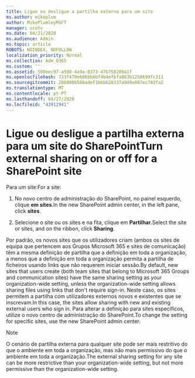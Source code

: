 ```yaml
---
title: Ligue ou desligue a partilha externa para um site
ms.author: mikeplum
author: MikePlumleyMSFT
manager: scotv
ms.date: 04/21/2020
ms.audience: Admin
ms.topic: article
ROBOTS: NOINDEX, NOFOLLOW
localization_priority: Normal
ms.collection: Adm_O365
ms.custom: ''
ms.assetid: 500eec97-a508-4a9a-8373-47b758209a1f
ms.openlocfilehash: 733f470e606bb6bf4b4efbfa863b1258699fc311
ms.sourcegitcommit: 286000b588adef1bbbb28337a9d9e087ec783fa2
ms.translationtype: MT
ms.contentlocale: pt-PT
ms.lasthandoff: 04/27/2020
ms.locfileid: "43912941"
---
```

# <a name="turn-external-sharing-on-or-off-for-a-sharepoint-site"></a><span data-ttu-id="69632-102">Ligue ou desligue a partilha externa para um site do SharePoint</span><span class="sxs-lookup"><span data-stu-id="69632-102">Turn external sharing on or off for a SharePoint site</span></span>

<span data-ttu-id="69632-103">Para um site:</span><span class="sxs-lookup"><span data-stu-id="69632-103">For a site:</span></span>
  
1. <span data-ttu-id="69632-104">No novo centro de administração do SharePoint, no painel esquerdo, clique **em sites**.</span><span class="sxs-lookup"><span data-stu-id="69632-104">In the new SharePoint admin center, in the left pane, click **sites**.</span></span>
    
2. <span data-ttu-id="69632-105">Selecione o site ou os sites e na fita, clique em **Partilhar**.</span><span class="sxs-lookup"><span data-stu-id="69632-105">Select the site or sites, and on the ribbon, click **Sharing**.</span></span>
    
<span data-ttu-id="69632-106">Por padrão, os novos sites que os utilizadores criam (ambos os sites de equipa que pertencem aos Grupos Microsoft 365 e sites de comunicação) têm a mesma definição de partilha que a definição em toda a organização, a menos que a definição em toda a organização permita a partilha de ficheiros usando links que não requerem iniciar sessão.</span><span class="sxs-lookup"><span data-stu-id="69632-106">By default, new sites that users create (both team sites that belong to Microsoft 365 Groups and communication sites) have the same sharing setting as your organization-wide setting, unless the organization-wide setting allows sharing files using links that don't require sign-in.</span></span> <span data-ttu-id="69632-107">Neste caso, os sites permitem a partilha com utilizadores externos novos e existentes que se inscrevam.</span><span class="sxs-lookup"><span data-stu-id="69632-107">In this case, the sites allow sharing with new and existing external users who sign in.</span></span> <span data-ttu-id="69632-108">Para alterar a definição para sites específicos, utilize o novo centro de administração do SharePoint.</span><span class="sxs-lookup"><span data-stu-id="69632-108">To change the setting for specific sites, use the new SharePoint admin center.</span></span>
  
> [!NOTE]
> <span data-ttu-id="69632-109">O cenário de partilha externa para qualquer site pode ser mais restritivo do que o ambiente em toda a organização, mas não mais permissivo do que o ambiente em toda a organização.</span><span class="sxs-lookup"><span data-stu-id="69632-109">The external sharing setting for any site can be more restrictive than your organization-wide setting, but not more permissive than the organization-wide setting.</span></span> 
  


